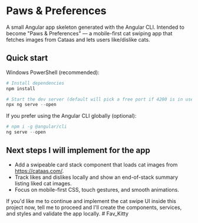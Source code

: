 <!-- Paws & Preferences - Angular project README -->

# Paws & Preferences

A small Angular app skeleton generated with the Angular CLI. Intended to become "Paws & Preferences" — a mobile-first cat swiping app that fetches images from Cataas and lets users like/dislike cats.

## Quick start

Windows PowerShell (recommended):

```powershell
# Install dependencies
npm install

# Start the dev server (default will pick a free port if 4200 is in use)
npx ng serve --open
```

If you prefer using the Angular CLI globally (optional):

```powershell
# npm i -g @angular/cli
ng serve --open
```

## Next steps I will implement for the app

- Add a swipeable card stack component that loads cat images from https://cataas.com/.
- Track likes and dislikes locally and show an end-of-stack summary listing liked cat images.
- Focus on mobile-first CSS, touch gestures, and smooth animations.

If you'd like me to continue and implement the cat swipe UI inside this project now, tell me to proceed and I'll create the components, services, and styles and validate the app locally.
#   F a v _ K i t t y  
 